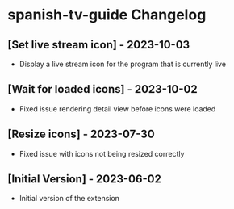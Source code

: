 # spanish-tv-guide Changelog

## [Set live stream icon] - 2023-10-03
- Display a live stream icon for the program that is currently live

## [Wait for loaded icons] - 2023-10-02
- Fixed issue rendering detail view before icons were loaded

## [Resize icons] - 2023-07-30
- Fixed issue with icons not being resized correctly

## [Initial Version] - 2023-06-02
- Initial version of the extension
